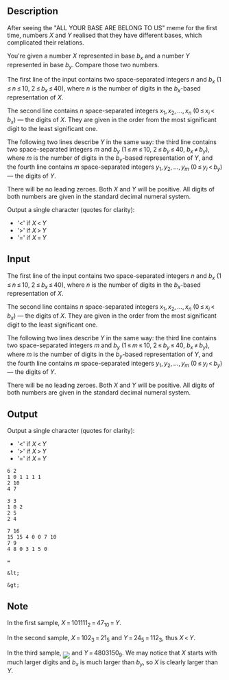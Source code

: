 ## Description

<div><p>After seeing the "ALL YOUR BASE ARE BELONG TO US" meme for the first time, numbers <span class="tex-span"><i>X</i></span> and <span class="tex-span"><i>Y</i></span> realised that they have different bases, which complicated their relations.</p><p>You're given a number <span class="tex-span"><i>X</i></span> represented in base <span class="tex-span"><i>b</i><sub class="lower-index"><i>x</i></sub></span> and a number <span class="tex-span"><i>Y</i></span> represented in base <span class="tex-span"><i>b</i><sub class="lower-index"><i>y</i></sub></span>. Compare those two numbers.</p></div><div class="input-specification"><p>The first line of the input contains two space-separated integers <span class="tex-span"><i>n</i></span> and <span class="tex-span"><i>b</i><sub class="lower-index"><i>x</i></sub></span> (<span class="tex-span">1 ≤ <i>n</i> ≤ 10</span>, <span class="tex-span">2 ≤ <i>b</i><sub class="lower-index"><i>x</i></sub> ≤ 40</span>), where <span class="tex-span"><i>n</i></span> is the number of digits in the <span class="tex-span"><i>b</i><sub class="lower-index"><i>x</i></sub></span>-based representation of <span class="tex-span"><i>X</i></span>. </p><p>The second line contains <span class="tex-span"><i>n</i></span> space-separated integers <span class="tex-span"><i>x</i><sub class="lower-index">1</sub>, <i>x</i><sub class="lower-index">2</sub>, ..., <i>x</i><sub class="lower-index"><i>n</i></sub></span> (<span class="tex-span">0 ≤ <i>x</i><sub class="lower-index"><i>i</i></sub> &lt; <i>b</i><sub class="lower-index"><i>x</i></sub></span>) — the digits of <span class="tex-span"><i>X</i></span>. They are given in the order from the most significant digit to the least significant one.</p><p>The following two lines describe <span class="tex-span"><i>Y</i></span> in the same way: the third line contains two space-separated integers <span class="tex-span"><i>m</i></span> and <span class="tex-span"><i>b</i><sub class="lower-index"><i>y</i></sub></span> (<span class="tex-span">1 ≤ <i>m</i> ≤ 10</span>, <span class="tex-span">2 ≤ <i>b</i><sub class="lower-index"><i>y</i></sub> ≤ 40</span>, <span class="tex-span"><i>b</i><sub class="lower-index"><i>x</i></sub> ≠ <i>b</i><sub class="lower-index"><i>y</i></sub></span>), where <span class="tex-span"><i>m</i></span> is the number of digits in the <span class="tex-span"><i>b</i><sub class="lower-index"><i>y</i></sub></span>-based representation of <span class="tex-span"><i>Y</i></span>, and the fourth line contains <span class="tex-span"><i>m</i></span> space-separated integers <span class="tex-span"><i>y</i><sub class="lower-index">1</sub>, <i>y</i><sub class="lower-index">2</sub>, ..., <i>y</i><sub class="lower-index"><i>m</i></sub></span> (<span class="tex-span">0 ≤ <i>y</i><sub class="lower-index"><i>i</i></sub> &lt; <i>b</i><sub class="lower-index"><i>y</i></sub></span>) — the digits of <span class="tex-span"><i>Y</i></span>.</p><p>There will be no leading zeroes. Both <span class="tex-span"><i>X</i></span> and <span class="tex-span"><i>Y</i></span> will be positive. All digits of both numbers are given in the standard decimal numeral system.</p></div><div class="output-specification"><p>Output a single character (quotes for clarity): </p><ul> <li> '<span class="tex-font-style-tt">&lt;</span>' if <span class="tex-span"><i>X</i> &lt; <i>Y</i></span> </li><li> '<span class="tex-font-style-tt">&gt;</span>' if <span class="tex-span"><i>X</i> &gt; <i>Y</i></span> </li><li> '<span class="tex-font-style-tt">=</span>' if <span class="tex-span"><i>X</i> = <i>Y</i></span> </li></ul></div>

## Input

<p>The first line of the input contains two space-separated integers <span class="tex-span"><i>n</i></span> and <span class="tex-span"><i>b</i><sub class="lower-index"><i>x</i></sub></span> (<span class="tex-span">1 ≤ <i>n</i> ≤ 10</span>, <span class="tex-span">2 ≤ <i>b</i><sub class="lower-index"><i>x</i></sub> ≤ 40</span>), where <span class="tex-span"><i>n</i></span> is the number of digits in the <span class="tex-span"><i>b</i><sub class="lower-index"><i>x</i></sub></span>-based representation of <span class="tex-span"><i>X</i></span>. </p><p>The second line contains <span class="tex-span"><i>n</i></span> space-separated integers <span class="tex-span"><i>x</i><sub class="lower-index">1</sub>, <i>x</i><sub class="lower-index">2</sub>, ..., <i>x</i><sub class="lower-index"><i>n</i></sub></span> (<span class="tex-span">0 ≤ <i>x</i><sub class="lower-index"><i>i</i></sub> &lt; <i>b</i><sub class="lower-index"><i>x</i></sub></span>) — the digits of <span class="tex-span"><i>X</i></span>. They are given in the order from the most significant digit to the least significant one.</p><p>The following two lines describe <span class="tex-span"><i>Y</i></span> in the same way: the third line contains two space-separated integers <span class="tex-span"><i>m</i></span> and <span class="tex-span"><i>b</i><sub class="lower-index"><i>y</i></sub></span> (<span class="tex-span">1 ≤ <i>m</i> ≤ 10</span>, <span class="tex-span">2 ≤ <i>b</i><sub class="lower-index"><i>y</i></sub> ≤ 40</span>, <span class="tex-span"><i>b</i><sub class="lower-index"><i>x</i></sub> ≠ <i>b</i><sub class="lower-index"><i>y</i></sub></span>), where <span class="tex-span"><i>m</i></span> is the number of digits in the <span class="tex-span"><i>b</i><sub class="lower-index"><i>y</i></sub></span>-based representation of <span class="tex-span"><i>Y</i></span>, and the fourth line contains <span class="tex-span"><i>m</i></span> space-separated integers <span class="tex-span"><i>y</i><sub class="lower-index">1</sub>, <i>y</i><sub class="lower-index">2</sub>, ..., <i>y</i><sub class="lower-index"><i>m</i></sub></span> (<span class="tex-span">0 ≤ <i>y</i><sub class="lower-index"><i>i</i></sub> &lt; <i>b</i><sub class="lower-index"><i>y</i></sub></span>) — the digits of <span class="tex-span"><i>Y</i></span>.</p><p>There will be no leading zeroes. Both <span class="tex-span"><i>X</i></span> and <span class="tex-span"><i>Y</i></span> will be positive. All digits of both numbers are given in the standard decimal numeral system.</p>

## Output

<p>Output a single character (quotes for clarity): </p><ul> <li> '<span class="tex-font-style-tt">&lt;</span>' if <span class="tex-span"><i>X</i> &lt; <i>Y</i></span> </li><li> '<span class="tex-font-style-tt">&gt;</span>' if <span class="tex-span"><i>X</i> &gt; <i>Y</i></span> </li><li> '<span class="tex-font-style-tt">=</span>' if <span class="tex-span"><i>X</i> = <i>Y</i></span> </li></ul>





```input1
6 2
1 0 1 1 1 1
2 10
4 7

```




```input2
3 3
1 0 2
2 5
2 4

```




```input3
7 16
15 15 4 0 0 7 10
7 9
4 8 0 3 1 5 0

```




```output1
=

```




```output2
&lt;

```




```output3
&gt;

```



## Note

<p>In the first sample, <span class="tex-span"><i>X</i> = 101111<sub class="lower-index">2</sub> = 47<sub class="lower-index">10</sub> = <i>Y</i></span>.</p><p>In the second sample, <span class="tex-span"><i>X</i> = 102<sub class="lower-index">3</sub> = 21<sub class="lower-index">5</sub></span> and <span class="tex-span"><i>Y</i> = 24<sub class="lower-index">5</sub> = 112<sub class="lower-index">3</sub></span>, thus <span class="tex-span"><i>X</i> &lt; <i>Y</i></span>.</p><p>In the third sample, <img align="middle" class="tex-formula" src="file://ff9F7wlw.png" style="max-width: 100.0%;max-height: 100.0%;"> and <span class="tex-span"><i>Y</i> = 4803150<sub class="lower-index">9</sub></span>. We may notice that <span class="tex-span"><i>X</i></span> starts with much larger digits and <span class="tex-span"><i>b</i><sub class="lower-index"><i>x</i></sub></span> is much larger than <span class="tex-span"><i>b</i><sub class="lower-index"><i>y</i></sub></span>, so <span class="tex-span"><i>X</i></span> is clearly larger than <span class="tex-span"><i>Y</i></span>.</p>
